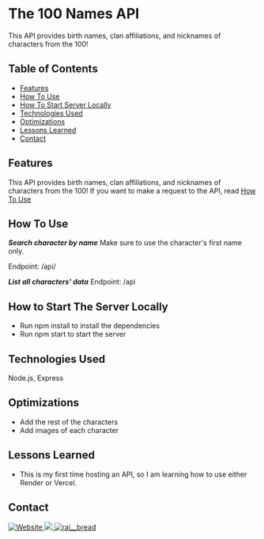 # The 100 Names API
This API provides birth names, clan affiliations, and nicknames of characters from the 100!

## Table of Contents
- [Features](#features)
- [How To Use](#how-to-use)
- [How To Start Server Locally](#how-to-start-the-server-locally)
- [Technologies Used](#technologies-used)
- [Optimizations](#optimizations)
- [Lessons Learned](#lessons-learned)
- [Contact](#contact)

## Features
This API provides birth names, clan affiliations, and nicknames of characters from the 100! 
If you want to make a request to the API, read [How To Use](#how-to-use)

## How To Use
***Search character by name***
Make sure to use the character's first name only.

Endpoint: /api/<character-first-name>

***List all characters' data***
Endpoint: /api

## How to Start The Server Locally
- Run npm install to install the dependencies
- Run npm start to start the server

## Technologies Used
Node.js, Express

## Optimizations
- Add the rest of the characters
- Add images of each character

## Lessons Learned
- This is my first time hosting an API, so I am learning how to use either Render or Vercel.

## Contact
<p> 
  <a href="https://raisadorzback.netlify.app/" target="blank">
    <img src="https://img.shields.io/badge/Website-563d7c?&style=for-the-badge" alt="Website">
  </a>
  <a href="https://www.linkedin.com/in/raisa-d/">
    <img src="https://img.shields.io/badge/LinkedIn-046E6D?logo=linkedin&style=for-the-badge">
  </a>
  <a href="https://twitter.com/rai__bread" target="blank">
    <img src="https://img.shields.io/badge/Twitter-563d7c?logo=twitter&style=for-the-badge&logoColor=white" alt="rai__bread" />
  </a> 
</p>